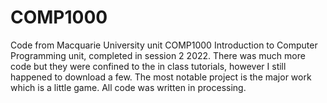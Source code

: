 # COMP1000
Code from Macquarie University unit COMP1000 Introduction to Computer Programming unit, completed in session 2 2022. There was much more code but they were 
confined to the in class tutorials, however I still happened to download a few. The most notable project is the major work which is a little game. All code was written in
processing.
